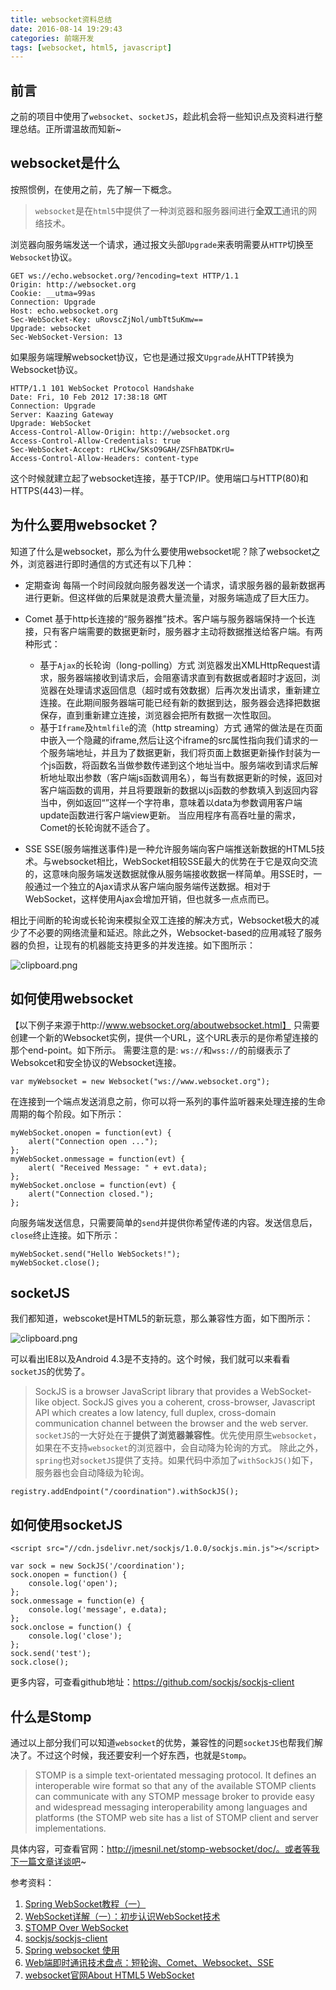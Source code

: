 ```yaml
---
title: websocket资料总结
date: 2016-08-14 19:29:43
categories: 前端开发
tags: [websocket, html5, javascript]
---
```

## 前言
之前的项目中使用了`websocket`、`socketJS`，趁此机会将一些知识点及资料进行整理总结。正所谓温故而知新~

## websocket是什么
按照惯例，在使用之前，先了解一下概念。
> `websocket`是在`html5`中提供了一种浏览器和服务器间进行**全双工**通讯的网络技术。

浏览器向服务端发送一个请求，通过报文头部`Upgrade`来表明需要从`HTTP`切换至`Websocket`协议。

    GET ws://echo.websocket.org/?encoding=text HTTP/1.1
    Origin: http://websocket.org
    Cookie: __utma=99as
    Connection: Upgrade
    Host: echo.websocket.org
    Sec-WebSocket-Key: uRovscZjNol/umbTt5uKmw==
    Upgrade: websocket
    Sec-WebSocket-Version: 13

如果服务端理解websocket协议，它也是通过报文`Upgrade`从HTTP转换为Websocket协议。

    HTTP/1.1 101 WebSocket Protocol Handshake
    Date: Fri, 10 Feb 2012 17:38:18 GMT
    Connection: Upgrade
    Server: Kaazing Gateway
    Upgrade: WebSocket
    Access-Control-Allow-Origin: http://websocket.org
    Access-Control-Allow-Credentials: true
    Sec-WebSocket-Accept: rLHCkw/SKsO9GAH/ZSFhBATDKrU=
    Access-Control-Allow-Headers: content-type

这个时候就建立起了websocket连接，基于TCP/IP。使用端口与HTTP(80)和HTTPS(443)一样。
    
## 为什么要用websocket？
知道了什么是websocket，那么为什么要使用websocket呢？除了websocket之外，浏览器进行即时通信的方式还有以下几种：

* 定期查询
每隔一个时间段就向服务器发送一个请求，请求服务器的最新数据再进行更新。但这样做的后果就是浪费大量流量，对服务端造成了巨大压力。

* Comet
基于http长连接的“服务器推”技术。客户端与服务器端保持一个长连接，只有客户端需要的数据更新时，服务器才主动将数据推送给客户端。有两种形式：
    * 基于`Ajax`的长轮询（long-polling）方式
    浏览器发出XMLHttpRequest请求，服务器端接收到请求后，会阻塞请求直到有数据或者超时才返回，浏览器在处理请求返回信息（超时或有效数据）后再次发出请求，重新建立连接。在此期间服务器端可能已经有新的数据到达，服务器会选择把数据保存，直到重新建立连接，浏览器会把所有数据一次性取回。
    * 基于`Iframe`及`htmlfile`的流（http streaming）方式
    通常的做法是在页面中嵌入一个隐藏的iframe,然后让这个iframe的src属性指向我们请求的一个服务端地址，并且为了数据更新，我们将页面上数据更新操作封装为一个js函数，将函数名当做参数传递到这个地址当中。服务端收到请求后解析地址取出参数（客户端js函数调用名），每当有数据更新的时候，返回对客户端函数的调用，并且将要跟新的数据以js函数的参数填入到返回内容当中，例如返回“<script type="text/javascript">update("data")</script>”这样一个字符串，意味着以data为参数调用客户端update函数进行客户端view更新。
当应用程序有高吞吐量的需求，Comet的长轮询就不适合了。

* SSE
SSE(服务端推送事件)是一种允许服务端向客户端推送新数据的HTML5技术。与websocket相比，WebSocket相较SSE最大的优势在于它是双向交流的，这意味向服务端发送数据就像从服务端接收数据一样简单。用SSE时，一般通过一个独立的Ajax请求从客户端向服务端传送数据。相对于WebSocket，这样使用Ajax会增加开销，但也就多一点点而已。

相比于间断的轮询或长轮询来模拟全双工连接的解决方式，Websocket极大的减少了不必要的网络流量和延迟。除此之外，Websocket-based的应用减轻了服务器的负担，让现有的机器能支持更多的并发连接。如下图所示：

![clipboard.png](http://oao50r2ex.bkt.clouddn.com/image/blog0814_2.png)


## 如何使用websocket
【以下例子来源于http://www.websocket.org/aboutwebsocket.html】
只需要创建一个新的Websocket实例，提供一个URL，这个URL表示的是你希望连接的那个end-point。如下所示。
需要注意的是: `ws://`和`wss://`的前缀表示了Websokcet和安全协议的Websocket连接。
    
    var myWebsocket = new Websocket("ws://www.websocket.org");

在连接到一个端点发送消息之前，你可以将一系列的事件监听器来处理连接的生命周期的每个阶段。如下所示：

    myWebSocket.onopen = function(evt) { 
        alert("Connection open ..."); 
    };
    myWebSocket.onmessage = function(evt) { 
        alert( "Received Message: " + evt.data); 
    };
    myWebSocket.onclose = function(evt) { 
        alert("Connection closed."); 
    };

向服务端发送信息，只需要简单的`send`并提供你希望传递的内容。发送信息后，`close`终止连接。如下所示：
    
    myWebSocket.send("Hello WebSockets!");
    myWebSocket.close();

## socketJS
我们都知道，webscoket是HTML5的新玩意，那么兼容性方面，如下图所示：

![clipboard.png](http://oao50r2ex.bkt.clouddn.com/image/blog0814_1.png)

可以看出IE8以及Android 4.3是不支持的。这个时候，我们就可以来看看`socketJS`的优势了。

> SockJS is a browser JavaScript library that provides a WebSocket-like object. SockJS gives you a coherent, cross-browser, Javascript API which creates a low latency, full duplex, cross-domain communication channel between the browser and the web server.
`socketJS`的一大好处在于**提供了浏览器兼容性**。优先使用原生`websocket`，如果在不支持`websocket`的浏览器中，会自动降为轮询的方式。
除此之外，`spring`也对`socketJS`提供了支持。如果代码中添加了`withSockJS()`如下，服务器也会自动降级为轮询。

    registry.addEndpoint("/coordination").withSockJS();  

## 如何使用socketJS

    <script src="//cdn.jsdelivr.net/sockjs/1.0.0/sockjs.min.js"></script>

    var sock = new SockJS('/coordination');  
    sock.onopen = function() {
        console.log('open');
    };
    sock.onmessage = function(e) {
        console.log('message', e.data);
    };
    sock.onclose = function() {
        console.log('close');
    };
    sock.send('test');
    sock.close();

更多内容，可查看github地址：https://github.com/sockjs/sockjs-client

## 什么是Stomp
通过以上部分我们可以知道`websocket`的优势，兼容性的问题`socketJS`也帮我们解决了。不过这个时候，我还要安利一个好东西，也就是`Stomp`。

> STOMP is a simple text-orientated messaging protocol. It defines an interoperable wire format so that any of the available STOMP clients can communicate with any STOMP message broker to provide easy and widespread messaging interoperability among languages and platforms (the STOMP web site has a list of STOMP client and server implementations.

具体内容，可查看官网：http://jmesnil.net/stomp-websocket/doc/。或者等我下一篇文章详谈吧~

参考资料：
 1. [Spring WebSocket教程（一）][1]
 2. [WebSocket详解（一）：初步认识WebSocket技术][2]
 3. [STOMP Over WebSocket][3]
 4. [sockjs/sockjs-client][4]
 5. [Spring websocket 使用][5]
 6. [Web端即时通讯技术盘点：短轮询、Comet、Websocket、SSE][6]
 7. [websocket官网About HTML5 WebSocket][7]


  [1]: http://blog.csdn.net/xjyzxx/article/details/24182677
  [2]: http://www.52im.net/forum.php?mod=viewthread&tid=331&ctid=15
  [3]: http://jmesnil.net/stomp-websocket/doc/
  [4]: https://github.com/sockjs/sockjs-client
  [5]: http://blog.csdn.net/yxb19870428vv/article/details/41495543
  [6]: http://www.tuicool.com/articles/uINBfiZ
  [7]: http://www.websocket.org/aboutwebsocket.html